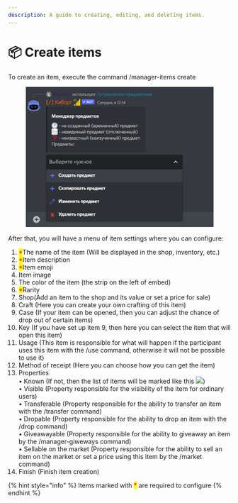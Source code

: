 ```yaml
---
description: A guide to creating, editing, and deleting items.
---
```


# 📦 Create items

To create an item, execute the command /manager-items create

<figure><img src="../.gitbook/assets/изображение_2022-09-15_121454594.png" alt=""><figcaption></figcaption></figure>

After that, you will have a menu of item settings where you can configure:

1. <mark style="color:red;">\*</mark>The name of the item (Will be displayed in the shop, inventory, etc.)
2. <mark style="color:red;">\*</mark>Item description
3. <mark style="color:red;">\*</mark>Item emoji
4. Item image
5. The color of the item (the strip on the left of embed)
6. <mark style="color:red;">\*</mark>Rarity
7. Shop(Add an item to the shop and its value or set a price for sale)
8. Craft (Here you can create your own crafting of this item)
9. Case (If your item can be opened, then you can adjust the chance of drop out of certain items)
10. Key (If you have set up item 9, then here you can select the item that will open this item)
11. Usage (This item is responsible for what will happen if the participant uses this item with the /use command, otherwise it will not be possible to use it)
12. Method of receipt (Here you can choose how you can get the item)
13. Properties\
    • Known (If not, then the list of items will be marked like this ![](../.gitbook/assets/изображение\_2022-09-15\_122756240.png))\
    • Visible (Property responsible for the visibility of the item for ordinary users)\
    • Transferable (Property responsible for the ability to transfer an item with the /transfer command)\
    • Dropable (Property responsible for the ability to drop an item with the /drop command)\
    • Giveawayable (Property responsible for the ability to giveaway an item by the /manager-giweways command)\
    • Sellable on the market (Property responsible for the ability to sell an item on the market or set a price using this item by the /market command)
14. Finish (Finish item creation)

{% hint style="info" %}
Items marked with <mark style="color:red;">\*</mark> are required to configure
{% endhint %}

